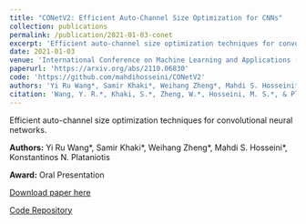 ```yaml
---
title: "CONetV2: Efficient Auto-Channel Size Optimization for CNNs"
collection: publications
permalink: /publication/2021-01-03-conet
excerpt: 'Efficient auto-channel size optimization techniques for convolutional neural networks.'
date: 2021-01-03
venue: 'International Conference on Machine Learning and Applications (ICMLA) - Oral Presentation'
paperurl: 'https://arxiv.org/abs/2110.06830'
code: 'https://github.com/mahdihosseini/CONetV2'
authors: 'Yi Ru Wang*, Samir Khaki*, Weihang Zheng*, Mahdi S. Hosseini*, Konstantinos N. Plataniotis'
citation: 'Wang, Y. R.*, Khaki, S.*, Zheng, W.*, Hosseini, M. S.*, & Plataniotis, K. N. (2021). CONetV2: Efficient Auto-Channel Size Optimization for CNNs. <i>International Conference on Machine Learning and Applications (ICMLA)</i>.'
---
```

Efficient auto-channel size optimization techniques for convolutional neural networks.

**Authors:** Yi Ru Wang*, Samir Khaki*, Weihang Zheng*, Mahdi S. Hosseini*, Konstantinos N. Plataniotis

**Award:** Oral Presentation

[Download paper here](https://arxiv.org/abs/2110.06830)

[Code Repository](https://github.com/mahdihosseini/CONetV2) 